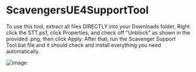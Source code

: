 # ScavengersUE4SupportTool

To use this tool, extract all files DIRECTLY into your Downloads folder, Right click the STT.ps1, click Properties,
and check off "Unblock" as shown in the provided .png, then click Apply. After that, run the Scavenger Support Tool.bat file
and it should check and install everything you need automatically.
  
  
  ![image](https://user-images.githubusercontent.com/38527447/116703835-b747ef00-a998-11eb-8187-53ea3c6c85b0.png)
